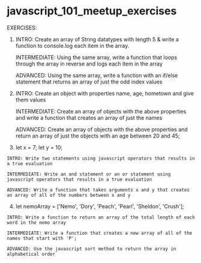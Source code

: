 # javascript_101_meetup_exercises


EXERCISES:

  1.  INTRO: Create an array of String datatypes with length 5 & write a function to console.log each item in the array.

      INTERMEDIATE: Using the same array, write a function that loops through the array in reverse and logs each item in the array

      ADVANCED: Using the same array, write a function with an if/else statement that returns an array of just the odd index values
    

  2.  INTRO: Create an object with properties name, age, hometown and give them values

      INTERMEDIATE: Create an array of objects with the above properties and write a function that creates an array of just the names

      ADVANCED: Create an array of objects with the above properties and return an array of just the objects with an age between 20 and 45;



  3.  let x = 7; let y = 10;

    INTRO: Write two statements using javascript operators that results in a true evaluation

    INTERMEDIATE: Write an and statement or an or statement using javascript operators that results in a true evaluation

    ADVANCED: Write a function that takes arguments x and y that creates an array of all of the numbers between x and y



  4.  let nemoArray = ['Nemo', 'Dory', 'Peach', 'Pearl', 'Sheldon', 'Crush'];

    INTRO: Write a function to return an array of the total length of each word in the nemo array

    INTERMEDIATE: Write a function that creates a new array of all of the names that start with 'P';

    ADVANCED: Use the javascript sort method to return the array in alphabetical order
